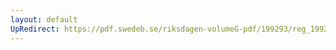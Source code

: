 ```yaml
---
layout: default
UpRedirect: https://pdf.swedeb.se/riksdagen-volumeG-pdf/199293/reg_199293/reg_199293_0399.pdf
---
```

